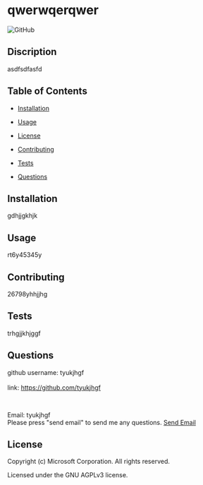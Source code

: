 

# qwerwqerqwer

<img alt="GitHub" src="https://img.shields.io/badge/License-GNU AGPLv3-<Blue>">
   
## Discription 
asdfsdfasfd

## Table of Contents

* [Installation](#installation)

* [Usage](#usage)

* [License](#license)

* [Contributing](#contributing)

* [Tests](#tests)

* [Questions](#questions)



## Installation
gdhjjgkhjk
     

## Usage
rt6y45345y


## Contributing
26798yhhjjhg


## Tests
trhgjjkhjggf



## Questions

github username: tyukjhgf        
<br> 
link: https://github.com/tyukjhgf
    
<br>


Email: tyukjhgf 
<br>
Please press "send email" to send me any questions. <a href="mailto: tyukjhgf">Send Email</a>
    
    

## License
Copyright (c) Microsoft Corporation. All rights reserved.

Licensed under the GNU AGPLv3 license.

 